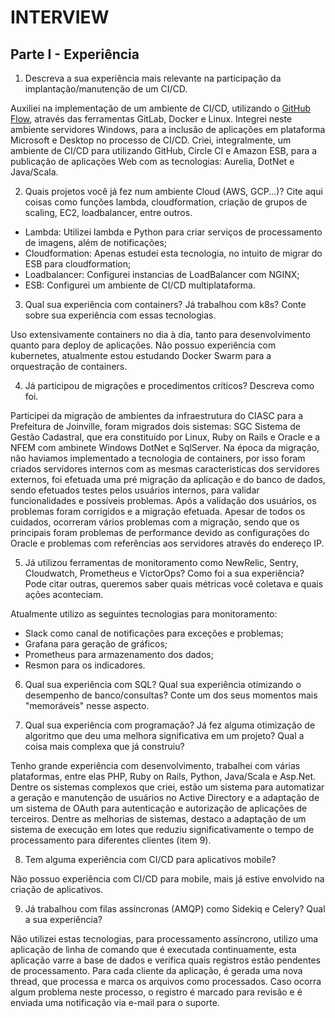 # INTERVIEW

## Parte I - Experiência

1. Descreva a sua experiência mais relevante na participação da implantação/manutenção de um CI/CD.

Auxiliei na implementação de um ambiente de CI/CD, utilizando o [GitHub Flow](https://guides.github.com/introduction/flow/), através das ferramentas GitLab, Docker e Linux.
Integrei neste ambiente servidores Windows, para a inclusão de aplicações em plataforma Microsoft e Desktop no processo de CI/CD.
Criei, integralmente, um ambiente de CI/CD para utilizando GitHub, Circle CI e Amazon ESB, para a publicação de aplicações Web com as tecnologias: Aurelia, DotNet e Java/Scala.

2. Quais projetos você já fez num ambiente Cloud (AWS, GCP...)? Cite aqui coisas como funções lambda, cloudformation, criação de grupos de scaling, EC2, loadbalancer, entre outros.

 * Lambda: Utilizei lambda e Python para criar serviços de processamento de imagens, além de notificações;
 * Cloudformation: Apenas estudei esta tecnologia, no intuito de migrar do ESB para cloudformation;
 * Loadbalancer: Configurei instancias de LoadBalancer com NGINX;
 * ESB: Configurei um ambiente de CI/CD multiplataforma.


3. Qual sua experiência com containers? Já trabalhou com k8s? Conte sobre sua experiência com essas tecnologias.

Uso extensivamente containers no dia à dia, tanto para desenvolvimento quanto para deploy de aplicações.
Não possuo experiência com kubernetes, atualmente estou estudando Docker Swarm para a orquestração de containers.

4. Já participou de migrações e procedimentos críticos? Descreva como foi.

Participei da migração de ambientes da infraestrutura do CIASC para a Prefeitura de Joinville, foram migrados dois sistemas: SGC Sistema de Gestão Cadastral, que era constituído por Linux, Ruby on Rails e Oracle e a NFEM com ambinete Windows DotNet e SqlServer.
Na época da migração, não haviamos implementado a tecnologia de containers, por isso foram criados servidores internos com as mesmas caracteristicas dos servidores externos, foi efetuada uma pré migração da aplicação e do banco de dados, sendo efetuados testes pelos usuários internos, para validar funcionalidades e possíveis problemas.
Após a validação dos usuários, os problemas foram corrigidos e a migração efetuada. Apesar de todos os cuidados, ocorreram vários problemas com a migração, sendo que os principais foram problemas de performance devido as configurações do Oracle e problemas com referências aos servidores através do endereço IP.

5. Já utilizou ferramentas de monitoramento como NewRelic, Sentry, Cloudwatch, Prometheus e VictorOps? Como foi a sua experiência? Pode citar outras, queremos saber quais métricas você coletava e quais ações aconteciam.

Atualmente utilizo as seguintes tecnologias para monitoramento:

 * Slack como canal de notificações para exceções e problemas;
 * Grafana para geração de gráficos;
 * Prometheus para armazenamento dos dados;
 * Resmon para os indicadores.

6. Qual sua experiência com SQL? Qual sua experiência otimizando o desempenho de banco/consultas? Conte um dos seus momentos mais "memoráveis" nesse aspecto.

7. Qual sua experiência com programação? Já fez alguma otimização de algoritmo que deu uma melhora significativa em um projeto? Qual a coisa mais complexa que já construiu?

Tenho grande experiência com desenvolvimento, trabalhei com várias plataformas, entre elas PHP, Ruby on Rails, Python, Java/Scala e Asp.Net.
Dentre os sistemas complexos que criei, estão um sistema para automatizar a geração e manutenção de usuários no Active Directory e a adaptação de um sistema de OAuth para autenticação e autorização de aplicações de terceiros.
Dentre as melhorias de sistemas, destaco a adaptação de um sistema de execução em lotes que reduziu significativamente o tempo de processamento para diferentes clientes (item 9).

8. Tem alguma experiência com CI/CD para aplicativos mobile?

Não possuo experiência com CI/CD para mobile, mais já estive envolvido na criação de aplicativos.

9. Já trabalhou com filas assíncronas (AMQP) como Sidekiq e Celery? Qual a sua experiência?

Não utilizei estas tecnologias, para processamento assíncrono, utilizo uma aplicação de linha de comando que é executada continuamente, esta aplicação varre a base de dados e verifica quais registros estão pendentes de processamento. Para cada cliente da aplicação, é gerada uma nova thread, que processa e marca os arquivos como processados. Caso ocorra algum problema neste processo, o registro  é marcado para revisão e é enviada uma notificação via e-mail para o suporte.
